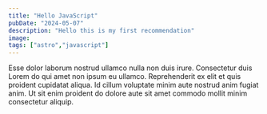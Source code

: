 ```yaml
---
title: "Hello JavaScript"
pubDate: "2024-05-07"
description: "Hello this is my first recommendation"
image: 
tags: ["astro","javascript"]
---
```



Esse dolor laborum nostrud ullamco nulla non duis irure. Consectetur duis Lorem do qui amet non ipsum eu ullamco. Reprehenderit ex elit et quis proident cupidatat aliqua. Id cillum voluptate minim aute nostrud anim fugiat anim. Ut sit enim proident do dolore aute sit amet commodo mollit minim consectetur aliquip.